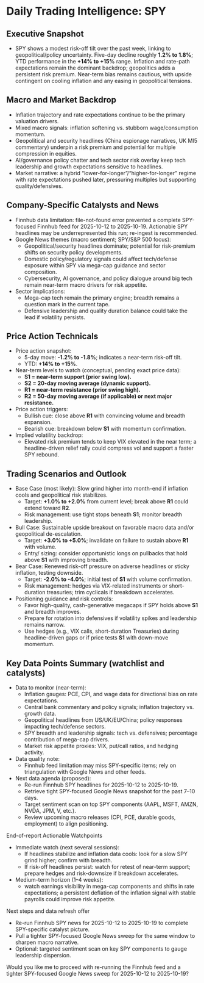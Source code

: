 # Daily Trading Intelligence: SPY

## Executive Snapshot
- SPY shows a modest risk-off tilt over the past week, linking to geopolitical/policy uncertainty. Five-day decline roughly **1.2% to 1.8%**; YTD performance in the **+14% to +15%** range. Inflation and rate-path expectations remain the dominant backdrop; geopolitics adds a persistent risk premium. Near-term bias remains cautious, with upside contingent on cooling inflation and any easing in geopolitical tensions.

## Macro and Market Backdrop
- Inflation trajectory and rate expectations continue to be the primary valuation drivers.
- Mixed macro signals: inflation softening vs. stubborn wage/consumption momentum.
- Geopolitical and security headlines (China espionage narratives, UK MI5 commentary) underpin a risk premium and potential for multiple compression in equities.
- AI/governance policy chatter and tech sector risk overlay keep tech leadership and growth expectations sensitive to headlines.
- Market narrative: a hybrid “lower-for-longer”/“higher-for-longer” regime with rate expectations pushed later, pressuring multiples but supporting quality/defensives.

## Company-Specific Catalysts and News
- Finnhub data limitation: file-not-found error prevented a complete SPY-focused Finnhub feed for 2025-10-12 to 2025-10-19. Actionable SPY headlines may be underrepresented this run; re-ingest is recommended.
- Google News themes (macro sentiment; SPY/S&P 500 focus):
  - Geopolitical/security headlines dominate; potential for risk-premium shifts on security policy developments.
  - Domestic policy/regulatory signals could affect tech/defense exposure within SPY via mega-cap guidance and sector composition.
  - Cybersecurity, AI governance, and policy dialogue around big tech remain near-term macro drivers for risk appetite.
- Sector implications:
  - Mega-cap tech remain the primary engine; breadth remains a question mark in the current tape.
  - Defensive leadership and quality duration balance could take the lead if volatility persists.

## Price Action Technicals
- Price action snapshot:
  - 5-day move: **-1.2% to -1.8%**; indicates a near-term risk-off tilt.
  - YTD: **+14% to +15%**.
- Near-term levels to watch (conceptual, pending exact price data):
  - **S1 = near-term support (prior swing low).**
  - **S2 = 20-day moving average (dynamic support).**
  - **R1 = near-term resistance (prior swing high).**
  - **R2 = 50-day moving average (if applicable) or next major resistance.**
- Price action triggers:
  - Bullish cue: close above **R1** with convincing volume and breadth expansion.
  - Bearish cue: breakdown below **S1** with momentum confirmation.
- Implied volatility backdrop:
  - Elevated risk premium tends to keep VIX elevated in the near term; a headline-driven relief rally could compress vol and support a faster SPY rebound.

## Trading Scenarios and Outlook
- Base Case (most likely): Slow grind higher into month-end if inflation cools and geopolitical risk stabilizes.
  - Target: **+1.0% to +2.0%** from current level; break above **R1** could extend toward **R2**.
  - Risk management: use tight stops beneath **S1**; monitor breadth leadership.
- Bull Case: Sustainable upside breakout on favorable macro data and/or geopolitical de-escalation.
  - Target: **+3.0% to +5.0%**; invalidate on failure to sustain above **R1** with volume.
  - Entry/ sizing: consider opportunistic longs on pullbacks that hold above **S1** with improving breadth.
- Bear Case: Renewed risk-off pressure on adverse headlines or sticky inflation, testing downside.
  - Target: **-2.0% to -4.0%**; initial test of **S1** with volume confirmation.
  - Risk management: hedges via VIX-related instruments or short-duration treasuries; trim cyclicals if breakdown accelerates.
- Positioning guidance and risk controls:
  - Favor high-quality, cash-generative megacaps if SPY holds above **S1** and breadth improves.
  - Prepare for rotation into defensives if volatility spikes and leadership remains narrow.
  - Use hedges (e.g., VIX calls, short-duration Treasuries) during headline-driven gaps or if price tests **S1** with down-move momentum.

## Key Data Points Summary (watchlist and catalysts)
- Data to monitor (near-term):
  - Inflation gauges: PCE, CPI, and wage data for directional bias on rate expectations.
  - Central bank commentary and policy signals; inflation trajectory vs. growth data.
  - Geopolitical headlines from US/UK/EU/China; policy responses impacting tech/defense sectors.
  - SPY breadth and leadership signals: tech vs. defensives; percentage contribution of mega-cap drivers.
  - Market risk appetite proxies: VIX, put/call ratios, and hedging activity.
- Data quality note:
  - Finnhub feed limitation may miss SPY-specific items; rely on triangulation with Google News and other feeds.
- Next data agenda (proposed):
  - Re-run Finnhub SPY headlines for 2025-10-12 to 2025-10-19.
  - Retrieve tight SPY-focused Google News snapshot for the past 7–10 days.
  - Target sentiment scan on top SPY components (AAPL, MSFT, AMZN, NVDA, JPM, V, etc.).
  - Review upcoming macro releases (CPI, PCE, durable goods, employment) to align positioning.

End-of-report Actionable Watchpoints
- Immediate watch (next several sessions):
  - If headlines stabilize and inflation data cools: look for a slow SPY grind higher; confirm with breadth.
  - If risk-off headlines persist: watch for retest of near-term support; prepare hedges and risk-downsize if breakdown accelerates.
- Medium-term horizon (1–4 weeks):
  - watch earnings visibility in mega-cap components and shifts in rate expectations; a persistent deflation of the inflation signal with stable payrolls could improve risk appetite.

Next steps and data refresh offer
- Re-run Finnhub SPY news for 2025-10-12 to 2025-10-19 to complete SPY-specific catalyst picture.
- Pull a tighter SPY-focused Google News sweep for the same window to sharpen macro narrative.
- Optional: targeted sentiment scan on key SPY components to gauge leadership dispersion.

Would you like me to proceed with re-running the Finnhub feed and a tighter SPY-focused Google News sweep for 2025-10-12 to 2025-10-19?